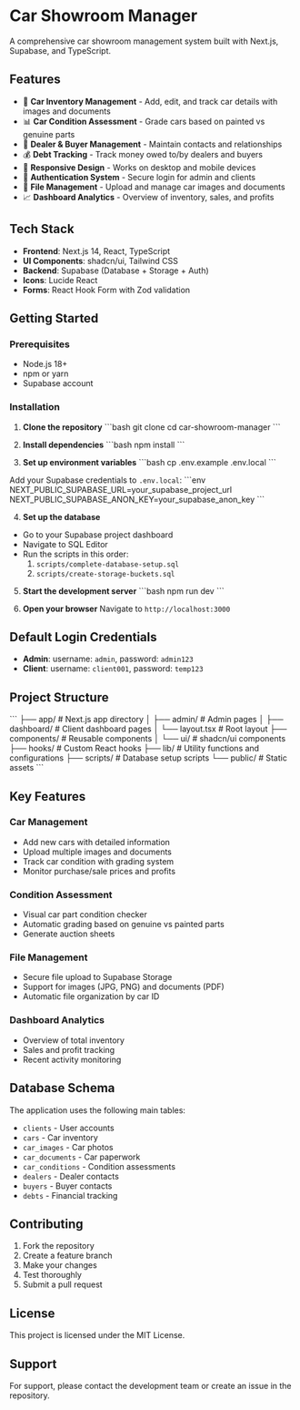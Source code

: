 # Car Showroom Manager

A comprehensive car showroom management system built with Next.js, Supabase, and TypeScript.

## Features

- 🚗 **Car Inventory Management** - Add, edit, and track car details with images and documents
- 📊 **Car Condition Assessment** - Grade cars based on painted vs genuine parts
- 👥 **Dealer & Buyer Management** - Maintain contacts and relationships
- 💰 **Debt Tracking** - Track money owed to/by dealers and buyers
- 📱 **Responsive Design** - Works on desktop and mobile devices
- 🔐 **Authentication System** - Secure login for admin and clients
- 📄 **File Management** - Upload and manage car images and documents
- 📈 **Dashboard Analytics** - Overview of inventory, sales, and profits

## Tech Stack

- **Frontend**: Next.js 14, React, TypeScript
- **UI Components**: shadcn/ui, Tailwind CSS
- **Backend**: Supabase (Database + Storage + Auth)
- **Icons**: Lucide React
- **Forms**: React Hook Form with Zod validation

## Getting Started

### Prerequisites

- Node.js 18+ 
- npm or yarn
- Supabase account

### Installation

1. **Clone the repository**
\`\`\`bash
git clone <repository-url>
cd car-showroom-manager
\`\`\`

2. **Install dependencies**
\`\`\`bash
npm install
\`\`\`

3. **Set up environment variables**
\`\`\`bash
cp .env.example .env.local
\`\`\`

Add your Supabase credentials to `.env.local`:
\`\`\`env
NEXT_PUBLIC_SUPABASE_URL=your_supabase_project_url
NEXT_PUBLIC_SUPABASE_ANON_KEY=your_supabase_anon_key
\`\`\`

4. **Set up the database**
- Go to your Supabase project dashboard
- Navigate to SQL Editor
- Run the scripts in this order:
  1. `scripts/complete-database-setup.sql`
  2. `scripts/create-storage-buckets.sql`

5. **Start the development server**
\`\`\`bash
npm run dev
\`\`\`

6. **Open your browser**
Navigate to `http://localhost:3000`

## Default Login Credentials

- **Admin**: username: `admin`, password: `admin123`
- **Client**: username: `client001`, password: `temp123`

## Project Structure

\`\`\`
├── app/                    # Next.js app directory
│   ├── admin/             # Admin pages
│   ├── dashboard/         # Client dashboard pages
│   └── layout.tsx         # Root layout
├── components/            # Reusable components
│   └── ui/               # shadcn/ui components
├── hooks/                # Custom React hooks
├── lib/                  # Utility functions and configurations
├── scripts/              # Database setup scripts
└── public/               # Static assets
\`\`\`

## Key Features

### Car Management
- Add new cars with detailed information
- Upload multiple images and documents
- Track car condition with grading system
- Monitor purchase/sale prices and profits

### Condition Assessment
- Visual car part condition checker
- Automatic grading based on genuine vs painted parts
- Generate auction sheets

### File Management
- Secure file upload to Supabase Storage
- Support for images (JPG, PNG) and documents (PDF)
- Automatic file organization by car ID

### Dashboard Analytics
- Overview of total inventory
- Sales and profit tracking
- Recent activity monitoring

## Database Schema

The application uses the following main tables:
- `clients` - User accounts
- `cars` - Car inventory
- `car_images` - Car photos
- `car_documents` - Car paperwork
- `car_conditions` - Condition assessments
- `dealers` - Dealer contacts
- `buyers` - Buyer contacts
- `debts` - Financial tracking

## Contributing

1. Fork the repository
2. Create a feature branch
3. Make your changes
4. Test thoroughly
5. Submit a pull request

## License

This project is licensed under the MIT License.

## Support

For support, please contact the development team or create an issue in the repository.
